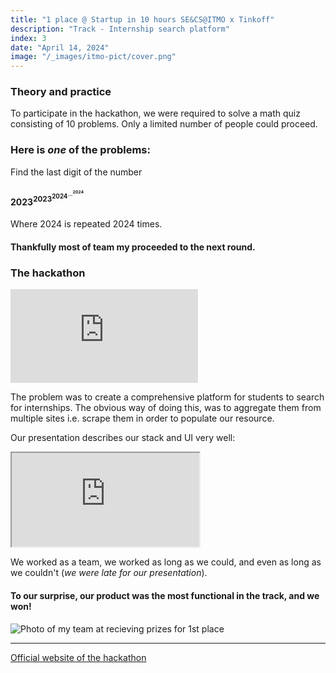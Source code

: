 ```yaml
---
title: "1 place @ Startup in 10 hours SE&CS@ITMO x Tinkoff"
description: "Track - Internship search platform"
index: 3
date: "April 14, 2024"
image: "/_images/itmo-pict/cover.png"
---
```


### Theory and practice

To participate in the hackathon, we were required to solve a math quiz consisting of 10 problems. Only a limited number of people could proceed.

### Here is *one* of the problems:

Find the last digit of the number

#### ${2023} ^ {{2023} ^ {{2024} ^ {{...} ^ {2024}}}}$

Where 2024 is repeated 2024 times.


#### Thankfully most of team my proceeded to the next round.

### The hackathon

<iframe class="w-full" style="aspect-ratio: 16 / 9; border-radius: var(--radius)" src="https://vk.com/video_ext.php?oid=-76139618&id=456240444&hd=2" allow="encrypted-media; fullscreen; picture-in-picture; screen-wake-lock;" frameborder="0" allowfullscreen></iframe>

The problem was to create a comprehensive platform for students to search for internships. The obvious way of doing this, was to aggregate them from multiple sites i.e. scrape them in order to populate our resource.

Our presentation describes our stack and UI very well:

<iframe class="w-full" style="aspect-ratio: 16 / 9; border-radius: var(--radius)" src="https://embed.figma.com/proto/y4AquqQEzFPWeuFuOHBqXU/ITMO-x-Tinkoff-Hackathon?type=design&node-id=1-6&scaling=contain&page-id=0%3A1&embed-host=share" allowfullscreen></iframe>

We worked as a team, we worked as long as we could, and even as long as we couldn't (*we were late for our presentation*).

#### To our surprise, our product was the most functional in the track, and we won!

![Photo of my team at recieving prizes for 1st place](/_images/itmo-pict/awards.png)

---

[Official website of the hackathon](https://picthack.itmo.ru/)